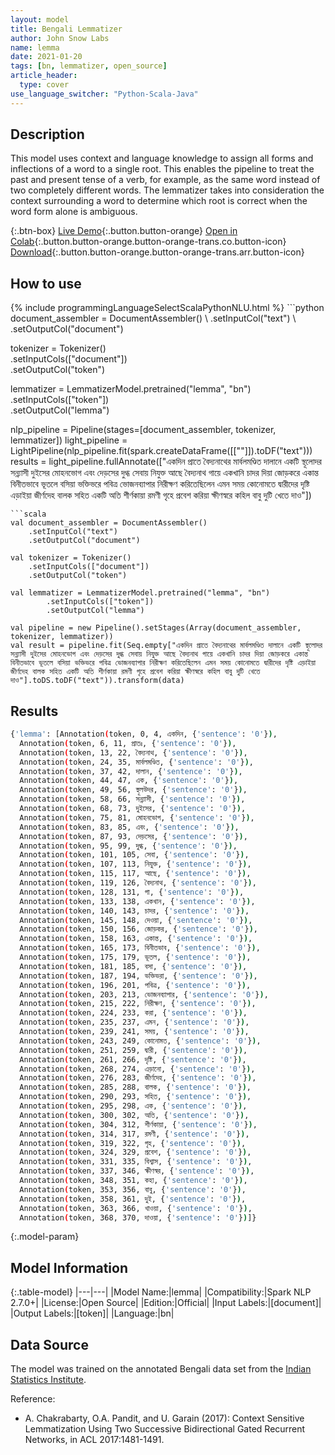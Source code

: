 ```yaml
---
layout: model
title: Bengali Lemmatizer
author: John Snow Labs
name: lemma
date: 2021-01-20
tags: [bn, lemmatizer, open_source]
article_header:
  type: cover
use_language_switcher: "Python-Scala-Java"
---
```


## Description

This model uses context and language knowledge to assign all forms and inflections of a word to a single root. This enables the pipeline to treat the past and present tense of a verb, for example, as the same word instead of two completely different words. The lemmatizer takes into consideration the context surrounding a word to determine which root is correct when the word form alone is ambiguous.

{:.btn-box}
[Live Demo](https://demo.johnsnowlabs.com/public/TEXT_PREPROCESSING/){:.button.button-orange}
[Open in Colab](https://colab.research.google.com/github/JohnSnowLabs/spark-nlp-workshop/blob/master/tutorials/streamlit_notebooks/TEXT_PREPROCESSING.ipynb){:.button.button-orange.button-orange-trans.co.button-icon}
[Download](https://s3.amazonaws.com/auxdata.johnsnowlabs.com/public/models/lemma_bn_2.7.0_2.4_1611163691269.zip){:.button.button-orange.button-orange-trans.arr.button-icon}

## How to use



<div class="tabs-box" markdown="1">
{% include programmingLanguageSelectScalaPythonNLU.html %}
```python
document_assembler = DocumentAssembler() \
    .setInputCol("text") \
    .setOutputCol("document")

tokenizer = Tokenizer()\
    .setInputCols(["document"]) \
    .setOutputCol("token")

lemmatizer = LemmatizerModel.pretrained("lemma", "bn") \
        .setInputCols(["token"]) \
        .setOutputCol("lemma")

nlp_pipeline = Pipeline(stages=[document_assembler, tokenizer, lemmatizer])
light_pipeline = LightPipeline(nlp_pipeline.fit(spark.createDataFrame([[""]]).toDF("text")))
results = light_pipeline.fullAnnotate(["একদিন প্রাতে বৈদ্যনাথের মার্বলমণ্ডিত দালানে একটি স্থূলোদর সন্ন্যাসী দুইসের মোহনভোগ এবং দেড়সের দুগ্ধ সেবায় নিযুক্ত আছে বৈদ্যনাথ গায়ে একখানি চাদর দিয়া জোড়করে একান্ত বিনীতভাবে ভূতলে বসিয়া ভক্তিভরে পবিত্র ভোজনব্যাপার নিরীক্ষণ করিতেছিলেন এমন সময় কোনোমতে দ্বারীদের দৃষ্টি এড়াইয়া জীর্ণদেহ বালক সহিত একটি অতি শীর্ণকায়া রমণী গৃহে প্রবেশ করিয়া ক্ষীণস্বরে কহিল বাবু দুটি খেতে দাও"])
```
```scala
val document_assembler = DocumentAssembler()
    .setInputCol("text")
    .setOutputCol("document")

val tokenizer = Tokenizer()
    .setInputCols(["document"])
    .setOutputCol("token")

val lemmatizer = LemmatizerModel.pretrained("lemma", "bn")
        .setInputCols(["token"])
        .setOutputCol("lemma")

val pipeline = new Pipeline().setStages(Array(document_assembler, tokenizer, lemmatizer))
val result = pipeline.fit(Seq.empty["একদিন প্রাতে বৈদ্যনাথের মার্বলমণ্ডিত দালানে একটি স্থূলোদর সন্ন্যাসী দুইসের মোহনভোগ এবং দেড়সের দুগ্ধ সেবায় নিযুক্ত আছে বৈদ্যনাথ গায়ে একখানি চাদর দিয়া জোড়করে একান্ত বিনীতভাবে ভূতলে বসিয়া ভক্তিভরে পবিত্র ভোজনব্যাপার নিরীক্ষণ করিতেছিলেন এমন সময় কোনোমতে দ্বারীদের দৃষ্টি এড়াইয়া জীর্ণদেহ বালক সহিত একটি অতি শীর্ণকায়া রমণী গৃহে প্রবেশ করিয়া ক্ষীণস্বরে কহিল বাবু দুটি খেতে দাও"].toDS.toDF("text")).transform(data)
```

</div>

## Results

```bash
{'lemma': [Annotation(token, 0, 4, একদিন, {'sentence': '0'}),
  Annotation(token, 6, 11, প্রাতঃ, {'sentence': '0'}),
  Annotation(token, 13, 22, বৈদ্যনাথ, {'sentence': '0'}),
  Annotation(token, 24, 35, মার্বলমণ্ডিত, {'sentence': '0'}),
  Annotation(token, 37, 42, দালান, {'sentence': '0'}),
  Annotation(token, 44, 47, এক, {'sentence': '0'}),
  Annotation(token, 49, 56, স্থূলউদর, {'sentence': '0'}),
  Annotation(token, 58, 66, সন্ন্যাসী, {'sentence': '0'}),
  Annotation(token, 68, 73, দুইসের, {'sentence': '0'}),
  Annotation(token, 75, 81, মোহনভোগ, {'sentence': '0'}),
  Annotation(token, 83, 85, এবং, {'sentence': '0'}),
  Annotation(token, 87, 93, দেড়সের, {'sentence': '0'}),
  Annotation(token, 95, 99, দুগ্ধ, {'sentence': '0'}),
  Annotation(token, 101, 105, সেবা, {'sentence': '0'}),
  Annotation(token, 107, 113, নিযুক্ত, {'sentence': '0'}),
  Annotation(token, 115, 117, আছে, {'sentence': '0'}),
  Annotation(token, 119, 126, বৈদ্যনাথ, {'sentence': '0'}),
  Annotation(token, 128, 131, গা, {'sentence': '0'}),
  Annotation(token, 133, 138, একখান, {'sentence': '0'}),
  Annotation(token, 140, 143, চাদর, {'sentence': '0'}),
  Annotation(token, 145, 148, দেওয়া, {'sentence': '0'}),
  Annotation(token, 150, 156, জোড়কর, {'sentence': '0'}),
  Annotation(token, 158, 163, একান্ত, {'sentence': '0'}),
  Annotation(token, 165, 173, বিনীতভাব, {'sentence': '0'}),
  Annotation(token, 175, 179, ভূতল, {'sentence': '0'}),
  Annotation(token, 181, 185, বসা, {'sentence': '0'}),
  Annotation(token, 187, 194, ভক্তিভরা, {'sentence': '0'}),
  Annotation(token, 196, 201, পবিত্র, {'sentence': '0'}),
  Annotation(token, 203, 213, ভোজনব্যাপার, {'sentence': '0'}),
  Annotation(token, 215, 222, নিরীক্ষণ, {'sentence': '0'}),
  Annotation(token, 224, 233, করা, {'sentence': '0'}),
  Annotation(token, 235, 237, এমন, {'sentence': '0'}),
  Annotation(token, 239, 241, সময়, {'sentence': '0'}),
  Annotation(token, 243, 249, কোনোমত, {'sentence': '0'}),
  Annotation(token, 251, 259, দ্বারী, {'sentence': '0'}),
  Annotation(token, 261, 266, দৃষ্টি, {'sentence': '0'}),
  Annotation(token, 268, 274, এড়ানো, {'sentence': '0'}),
  Annotation(token, 276, 283, জীর্ণদেহ, {'sentence': '0'}),
  Annotation(token, 285, 288, বালক, {'sentence': '0'}),
  Annotation(token, 290, 293, সহিত, {'sentence': '0'}),
  Annotation(token, 295, 298, এক, {'sentence': '0'}),
  Annotation(token, 300, 302, অতি, {'sentence': '0'}),
  Annotation(token, 304, 312, শীর্ণকায়া, {'sentence': '0'}),
  Annotation(token, 314, 317, রমণী, {'sentence': '0'}),
  Annotation(token, 319, 322, গৃহ, {'sentence': '0'}),
  Annotation(token, 324, 329, প্রবেশ, {'sentence': '0'}),
  Annotation(token, 331, 335, বিশ্বাস, {'sentence': '0'}),
  Annotation(token, 337, 346, ক্ষীণস্বর, {'sentence': '0'}),
  Annotation(token, 348, 351, কহা, {'sentence': '0'}),
  Annotation(token, 353, 356, বাবু, {'sentence': '0'}),
  Annotation(token, 358, 361, দুই, {'sentence': '0'}),
  Annotation(token, 363, 366, খাওয়া, {'sentence': '0'}),
  Annotation(token, 368, 370, দাওয়া, {'sentence': '0'})]}
```

{:.model-param}
## Model Information

{:.table-model}
|---|---|
|Model Name:|lemma|
|Compatibility:|Spark NLP 2.7.0+|
|License:|Open Source|
|Edition:|Official|
|Input Labels:|[document]|
|Output Labels:|[token]|
|Language:|bn|

## Data Source

The model was trained on the annotated Bengali data set from the [Indian Statistics Institute](https://www.isical.ac.in).

Reference:

- A. Chakrabarty, O.A. Pandit, and U. Garain (2017): Context Sensitive Lemmatization Using Two Successive Bidirectional Gated Recurrent Networks, in ACL 2017:1481-1491.
